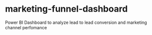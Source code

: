 # marketing-funnel-dashboard
Power BI Dashboard to analyze lead to lead conversion and marketing channel perfomance
